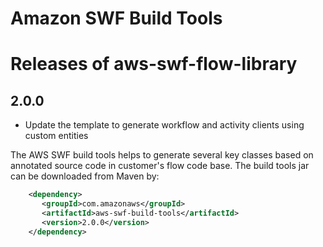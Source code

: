 # Amazon SWF Build Tools

# Releases of aws-swf-flow-library

## 2.0.0
* Update the template to generate workflow and activity clients using custom entities

The AWS SWF build tools helps to generate several key classes based on annotated source code in customer's flow code base. The build tools jar can be downloaded from Maven by:
```xml
    <dependency>
       <groupId>com.amazonaws</groupId>
       <artifactId>aws-swf-build-tools</artifactId>
       <version>2.0.0</version>
    </dependency>
```
